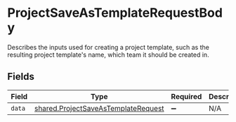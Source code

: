 # ProjectSaveAsTemplateRequestBody

Describes the inputs used for creating a project template, such as the resulting project template's name, which team it should be created in.


## Fields

| Field                                                                                      | Type                                                                                       | Required                                                                                   | Description                                                                                |
| ------------------------------------------------------------------------------------------ | ------------------------------------------------------------------------------------------ | ------------------------------------------------------------------------------------------ | ------------------------------------------------------------------------------------------ |
| `data`                                                                                     | [shared.ProjectSaveAsTemplateRequest](../../models/shared/projectsaveastemplaterequest.md) | :heavy_minus_sign:                                                                         | N/A                                                                                        |
